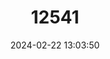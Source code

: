 ---
title: "12541"
category: "Lythrurus snelsoni"
draft: false
date: 2024-02-22 13:03:50
languages:
  English: ["Ouachita Mountain Shiner", "Ouachita Shiner"]
---